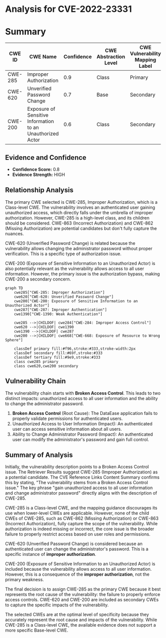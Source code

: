 # Analysis for CVE-2022-23331

# Summary
| CWE ID | CWE Name | Confidence | CWE Abstraction Level | CWE Vulnerability Mapping Label | CWE-Vulnerability Mapping Notes |
|---|---|---|---|---|---|
| CWE-285 | Improper Authorization | 0.9 | Class | Primary | Allowed-with-Review |
| CWE-620 | Unverified Password Change | 0.7 | Base | Secondary | Allowed |
| CWE-200 | Exposure of Sensitive Information to an Unauthorized Actor | 0.6 | Class | Secondary | Discouraged |

## Evidence and Confidence

*   **Confidence Score:** 0.8
*   **Evidence Strength:** HIGH

## Relationship Analysis
The primary CWE selected is CWE-285, Improper Authorization, which is a Class-level CWE. The vulnerability involves an authenticated user gaining unauthorized access, which directly falls under the umbrella of improper authorization. However, CWE-285 is a high-level class, and its children should be considered. CWE-863 (Incorrect Authorization) and CWE-862 (Missing Authorization) are potential candidates but don't fully capture the nuances.

CWE-620 (Unverified Password Change) is related because the vulnerability allows changing the administrator password without proper verification. This is a specific type of authorization issue.

CWE-200 (Exposure of Sensitive Information to an Unauthorized Actor) is also potentially relevant as the vulnerability allows access to all user information. However, the primary issue is the authorization bypass, making CWE-200 a secondary concern.

```mermaid
graph TD
    cwe285["CWE-285: Improper Authorization"]
    cwe620["CWE-620: Unverified Password Change"]
    cwe200["CWE-200: Exposure of Sensitive Information to an Unauthorized Actor"]
    cwe287["CWE-287: Improper Authentication"]
    cwe1390["CWE-1390: Weak Authentication"]
    
    cwe285 -->|CHILDOF| cwe284["CWE-284: Improper Access Control"]
    cwe620 -->|CHILDOF| cwe1390
    cwe1390 -->|CHILDOF| cwe287
    cwe200 -->|CHILDOF| cwe668["CWE-668: Exposure of Resource to Wrong Sphere"]
    
    classDef primary fill:#f96,stroke:#333,stroke-width:2px
    classDef secondary fill:#69f,stroke:#333
    classDef tertiary fill:#9e9,stroke:#333
    class cwe285 primary
    class cwe620,cwe200 secondary
```

## Vulnerability Chain
The vulnerability chain starts with **Broken Access Control**. This leads to two distinct impacts: unauthorized access to all user information and the ability to change the administrator password.

1.  **Broken Access Control** (Root Cause): The DataEase application fails to properly validate permissions for authenticated users.
2.  Unauthorized Access to User Information (Impact): An authenticated user can access sensitive information about all users.
3.  Ability to Change Administrator Password (Impact): An authenticated user can modify the administrator's password and gain full control.

## Summary of Analysis
Initially, the vulnerability description points to a Broken Access Control issue. The Retriever Results suggest CWE-285 (Improper Authorization) as a potential candidate. The CVE Reference Links Content Summary confirms this by stating, "The vulnerability stems from a Broken Access Control issue." The key phrase "gain unauthorized access to all user information and change administrator password" directly aligns with the description of CWE-285.

CWE-285 is a Class-level CWE, and the mapping guidance discourages its use when lower-level CWEs are applicable. However, none of the child CWEs of CWE-285, such as CWE-862 (Missing Authorization) or CWE-863 (Incorrect Authorization), fully capture the scope of the vulnerability. While authorization is indeed missing or incorrect, the core issue is the broader failure to properly restrict access based on user roles and permissions.

CWE-620 (Unverified Password Change) is considered because an authenticated user can change the administrator's password. This is a specific instance of **improper authorization**.

CWE-200 (Exposure of Sensitive Information to an Unauthorized Actor) is included because the vulnerability allows access to all user information. However, this is a consequence of the **improper authorization**, not the primary weakness.

The final decision is to assign CWE-285 as the primary CWE because it best represents the root cause of the vulnerability: the failure to properly enforce access controls. CWE-620 and CWE-200 are included as secondary CWEs to capture the specific impacts of the vulnerability.

The selected CWEs are at the optimal level of specificity because they accurately represent the root cause and impacts of the vulnerability. While CWE-285 is a Class-level CWE, the available evidence does not support a more specific Base-level CWE.